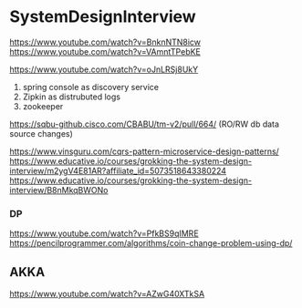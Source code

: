 # SystemDesignInterview


https://www.youtube.com/watch?v=BnknNTN8icw
https://www.youtube.com/watch?v=VAmntTPebKE


https://www.youtube.com/watch?v=oJnLRSj8UkY


1) spring console as discovery service
2) Zipkin as distrubuted logs
3) zookeeper


https://sqbu-github.cisco.com/CBABU/tm-v2/pull/664/ (RO/RW db data source changes)

https://www.vinsguru.com/cqrs-pattern-microservice-design-patterns/
https://www.educative.io/courses/grokking-the-system-design-interview/m2ygV4E81AR?affiliate_id=5073518643380224
https://www.educative.io/courses/grokking-the-system-design-interview/B8nMkqBWONo


### DP
https://www.youtube.com/watch?v=PfkBS9qIMRE
https://pencilprogrammer.com/algorithms/coin-change-problem-using-dp/

## AKKA
https://www.youtube.com/watch?v=AZwG40XTkSA
